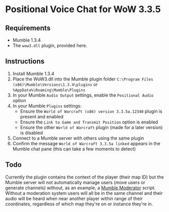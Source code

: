 # Positional Voice Chat for WoW 3.3.5

## Requirements
- Mumble 1.3.4
- The `wow3.dll` plugin, provided here.

## Instructions
1. Install Mumble 1.3.4
2. Place the WoW3.dll into the Mumble plugin folder `C:\Program Files (x86)\Mumble\Versions\1.3.4\plugins` or `%AppData%\Roaming\Mumble\Plugins`
3. In your Mumble `Audio Output` settings, enable the `Positional Audio` option
4. In your Mumble `Plugins` settings:
    - Ensure the `World of Warcraft (x86) version 3.3.5a.12340` plugin is present and enabled
    - Ensure the `Link to Game and Transmit Position` option is enabled
    - Ensure the other `World of Warcraft` plugin (made for a later version) is disabled
5. Connect to a Mumble server with others using the same plugin
6. Confirm the message `World of Warcraft 3.3.5a linked` appears in the Mumble chat pane (this can take a few moments to detect)

## Todo
Currently the plugin contains the context of the player (their map ID) but the Mumble server will not automatically manage users (move users or generate channels) without, as an example, a [Mumble Moderator](https://github.com/mumble-voip/mumo/tree/master) script. Without a moderation system users will all be in the same channel and their audio will be heard when near another player within range of their coordinates, regardless of which map they're on or instance they're in.
